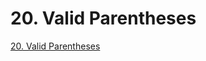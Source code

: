 # 20. Valid Parentheses

[20. Valid Parentheses](https://leetcode.com/problems/valid-parentheses/description/)